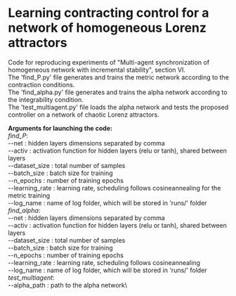 # Learning contracting control for a network of homogeneous Lorenz attractors
Code for reproducing experiments of "Multi-agent synchronization of homogeneous network with incremental stability", section VI.\
The 'find_P.py' file generates and trains the metric network according to the contraction conditions.\
The 'find_alpha.py' file generates and trains the alpha network according to the integrability condition.\
The 'test_multiagent.py' file loads the alpha network and tests the proposed controller on a network of chaotic Lorenz attractors.

**Arguments for launching the code:**\
*find_P*: \
        --net : hidden layers dimensions separated by comma\
        --activ : activation function for hidden layers (relu or tanh), shared between layers\
        --dataset_size : total number of samples\
        --batch_size : batch size for training\
        --n_epochs : number of training epochs\
        --learning_rate : learning rate, scheduling follows cosineannealing for the metric training\
        --log_name : name of log folder, which will be stored in 'runs/' folder\
*find_alpha*: \
        --net : hidden layers dimensions separated by comma\
        --activ : activation function for hidden layers (relu or tanh), shared between layers\
        --dataset_size : total number of samples\
        --batch_size : batch size for training\
        --n_epochs : number of training epochs\
        --learning_rate : learning rate, scheduling follows cosineannealing \
        --log_name : name of log folder, which will be stored in 'runs/' folder\
*test_multiagent*: \
        --alpha_path : path to the alpha network\
